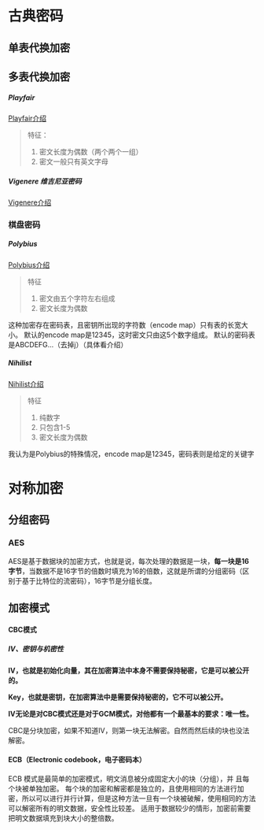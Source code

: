 # 古典密码

## 单表代换加密


## 多表代换加密

##### Playfair
[Playfair介绍](https://ctf-wiki.org/crypto/classical/polyalphabetic/#playfair)
> 特征：
> 1. 密文长度为偶数（两个两个一组）
> 2. 密文一般只有英文字母

##### Vigenere 维吉尼亚密码
[Vigenere介绍](https://ctf-wiki.org/crypto/classical/polyalphabetic/#vigenere)


### 棋盘密码
##### Polybius
[Polybius介绍](https://ctf-wiki.org/crypto/classical/polyalphabetic/#polybius)
> 特征
> 1. 密文由五个字符左右组成
> 2. 密文长度为偶数

这种加密存在密码表，且密钥所出现的字符数（encode map）只有表的长宽大小。
默认的encode map是12345，这时密文只由这5个数字组成。
默认的密码表是ABCDEFG...（去掉j）（具体看介绍）

##### Nihilist
[Nihilist介绍](https://ctf-wiki.org/crypto/classical/polyalphabetic/#nihilist)
> 特征
> 1. 纯数字
> 2. 只包含1-5
> 3. 密文长度为偶数

我认为是Polybius的特殊情况，encode map是12345，密码表则是给定的关键字



# 对称加密

## 分组密码
### AES
AES是基于数据块的加密方式，也就是说，每次处理的数据是一块，**每一块是16字节**，当数据不是16字节的倍数时填充为16的倍数，这就是所谓的分组密码（区别于基于比特位的流密码），16字节是分组长度。



## 加密模式
#### CBC模式
##### IV、密钥与机密性

**IV，也就是初始化向量，其在加密算法中本身不需要保持秘密，它是可以被公开的。**

**Key，也就是密钥，在加密算法中是需要保持秘密的，它不可以被公开。**

**IV无论是对CBC模式还是对于GCM模式，对他都有一个最基本的要求：唯一性。**

CBC是分块加密，如果不知道IV，则第一块无法解密。自然而然后续的块也没法解密。

#### ECB（Electronic codebook，电子密码本）
ECB 模式是最简单的加密模式，明文消息被分成固定大小的块（分组），并 且每个块被单独加密。 每个块的加密和解密都是独立的，且使用相同的方法进行加密，所以可以进行并行计算，但是这种方法一旦有一个块被破解，使用相同的方法可以解密所有的明文数据，安全性比较差。 适用于数据较少的情形，加密前需要把明文数据填充到块大小的整倍数。